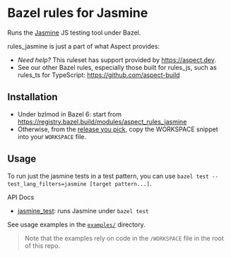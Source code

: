# Bazel rules for Jasmine

Runs the [Jasmine](https://jasmine.github.io/) JS testing tool under Bazel.

rules_jasmine is just a part of what Aspect provides:

-   _Need help?_ This ruleset has support provided by https://aspect.dev.
-   See our other Bazel rules, especially those built for rules_js, such as rules_ts for TypeScript: https://github.com/aspect-build

## Installation

- Under bzlmod in Bazel 6: start from <https://registry.bazel.build/modules/aspect_rules_jasmine>
- Otherwise, from the [release you pick](https://github.com/aspect-build/rules_jasmine/releases),
  copy the WORKSPACE snippet into your `WORKSPACE` file.

## Usage

To run just the jasmine tests in a test pattern, you can use `bazel test --test_lang_filters=jasmine [target pattern...]`.

API Docs

- [jasmine_test](./docs/jasmine_test.md): runs Jasmine under `bazel test`

See usage examples in the [`examples/`](https://github.com/aspect-build/rules_jasmine/tree/main/examples/) directory.

> Note that the examples rely on code in the `/WORKSPACE` file in the root of this repo.
